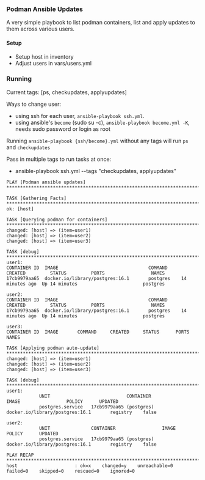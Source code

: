 ### Podman Ansible Updates

A very simple playbook to list podman containers, list and apply updates to them across various users. 

#### Setup
- Setup host in inventory
- Adjust users in vars/users.yml

### Running

Current tags: [ps, checkupdates, applyupdates]

Ways to change user: 
- using ssh for each user, `ansible-playbook ssh.yml`.
- using ansible's `become` (sudo su -c), `ansible-playbook become.yml -K`, needs sudo password or login as root

Running `ansible-playbook {ssh/become}.yml` without any tags will run `ps` and `checkupdates`

Pass in multiple tags to run tasks at once:
- ansible-playbook ssh.yml --tags "checkupdates, applyupdates"

```
PLAY [Podman ansible updates] *************************************************************************************************************************************************************************************************************************

TASK [Gathering Facts] *********************************************************************************************************************************************************************************************************************
ok: [host]

TASK [Querying podman for containers] ******************************************************************************************************************************************************************************************************
changed: [host] => (item=user1)
changed: [host] => (item=user2)
changed: [host] => (item=user3)

TASK [debug] *******************************************************************************************************************************************************************************************************************************
user1:
CONTAINER ID  IMAGE                                 COMMAND     CREATED         STATUS         PORTS                 NAMES
17cb9979aa65  docker.io/library/postgres:16.1       postgres    14 minutes ago  Up 14 minutes                        postgres

user2:
CONTAINER ID  IMAGE                                 COMMAND     CREATED         STATUS         PORTS                 NAMES
17cb9979aa65  docker.io/library/postgres:16.1       postgres    14 minutes ago  Up 14 minutes                        postgres

user3:
CONTAINER ID  IMAGE       COMMAND     CREATED     STATUS      PORTS       NAMES

TASK [Applying podman auto-update] *********************************************************************************************************************************************************************************************************
changed: [host] => (item=user1)
changed: [host] => (item=user2)
changed: [host] => (item=user3)

TASK [debug] *******************************************************************************************************************************************************************************************************************************
user1: 
            UNIT                            CONTAINER                    IMAGE                 POLICY      UPDATED
            postgres.service   17cb9979aa65 (postgres)   docker.io/library/postgres:16.1       registry    false

user2: 
            UNIT               CONTAINER                 IMAGE                                 POLICY      UPDATED
            postgres.service   17cb9979aa65 (postgres)   docker.io/library/postgres:16.1       registry    false

PLAY RECAP *********************************************************************************************************************************************************************************************************************************
host                     : ok=x    changed=y    unreachable=0    failed=0    skipped=0    rescued=0    ignored=0   

```

